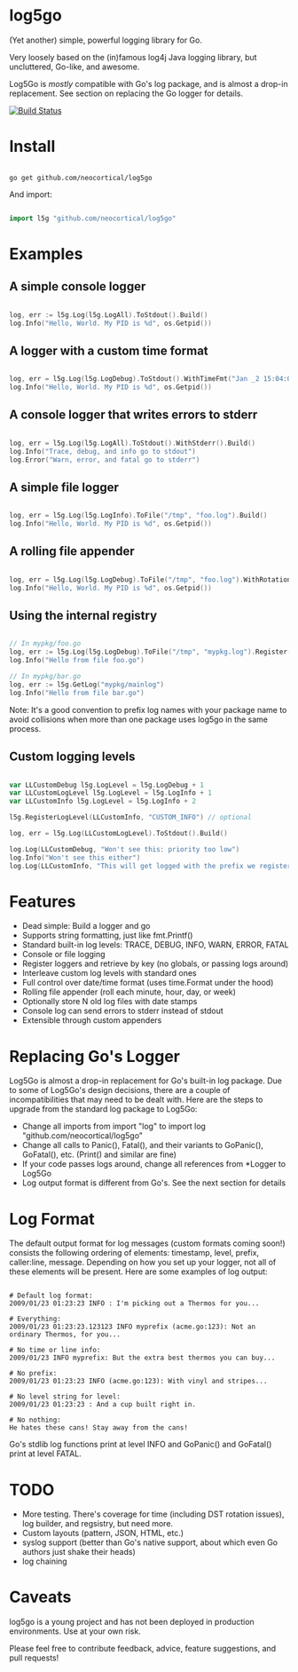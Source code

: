 log5go
======

(Yet another) simple, powerful logging library for Go.

Very loosely based on the (in)famous log4j Java logging library, but uncluttered, Go-like, and awesome.

Log5Go is *mostly* compatible with Go's log package, and is almost a drop-in replacement. See section on replacing the Go logger for details.

[![Build Status](https://travis-ci.org/neocortical/log5go.svg?branch=master)](https://travis-ci.org/neocortical/log5go)

Install
=======

```

go get github.com/neocortical/log5go

```

And import:
```go

import l5g "github.com/neocortical/log5go"

```

Examples
========

A simple console logger
-----------------------

```go

log, err := l5g.Log(l5g.LogAll).ToStdout().Build()
log.Info("Hello, World. My PID is %d", os.Getpid())

```

A logger with a custom time format
----------------------------------

```go

log, err = l5g.Log(l5g.LogDebug).ToStdout().WithTimeFmt("Jan _2 15:04:05").Build()
log.Info("Hello, World. My PID is %d", os.Getpid())

```

A console logger that writes errors to stderr
---------------------------------------------

```go

log, err = l5g.Log(l5g.LogAll).ToStdout().WithStderr().Build()
log.Info("Trace, debug, and info go to stdout")
log.Error("Warn, error, and fatal go to stderr")

```

A simple file logger
--------------------

```go

log, err = l5g.Log(l5g.LogInfo).ToFile("/tmp", "foo.log").Build()
log.Info("Hello, World. My PID is %d", os.Getpid())

```

A rolling file appender
-----------------------

```go

log, err = l5g.Log(l5g.LogDebug).ToFile("/tmp", "foo.log").WithRotation(l5g.RollDaily, 7).Build()
log.Info("Hello, World. My PID is %d", os.Getpid())

```

Using the internal registry
---------------------------

```go

// In mypkg/foo.go
log, err := l5g.Log(l5g.LogDebug).ToFile("/tmp", "mypkg.log").Register("mypkg/mainlog")
log.Info("Hello from file foo.go")

// In mypkg/bar.go
log, err := l5g.GetLog("mypkg/mainlog")
log.Info("Hello from file bar.go")

```
Note: It's a good convention to prefix log names with your package name to avoid collisions when
more than one package uses log5go in the same process.

Custom logging levels
---------------------

```go

var LLCustomDebug l5g.LogLevel = l5g.LogDebug + 1
var LLCustomLogLevel l5g.LogLevel = l5g.LogInfo + 1
var LLCustomInfo l5g.LogLevel = l5g.LogInfo + 2

l5g.RegisterLogLevel(LLCustomInfo, "CUSTOM_INFO") // optional

log, err = l5g.Log(LLCustomLogLevel).ToStdout().Build()

log.Log(LLCustomDebug, "Won't see this: priority too low")
log.Info("Won't see this either")
log.Log(LLCustomInfo, "This will get logged with the prefix we registered")

```

Features
========

* Dead simple: Build a logger and go
* Supports string formatting, just like fmt.Printf()
* Standard built-in log levels: TRACE, DEBUG, INFO, WARN, ERROR, FATAL
* Console or file logging
* Register loggers and retrieve by key (no globals, or passing logs around)
* Interleave custom log levels with standard ones
* Full control over date/time format (uses time.Format under the hood)
* Rolling file appender (roll each minute, hour, day, or week)
* Optionally store N old log files with date stamps
* Console log can send errors to stderr instead of stdout
* Extensible through custom appenders

Replacing Go's Logger
=====================

Log5Go is almost a drop-in replacement for Go's built-in log package. Due to some of
Log5Go's design decisions, there are a couple of incompatibilities that may need to be
dealt with. Here are the steps to upgrade from the standard log package to Log5Go:

* Change all imports from import "log" to import log "github.com/neocortical/log5go"
* Change all calls to Panic(), Fatal(), and their variants to GoPanic(), GoFatal(), etc. (Print() and similar are fine)
* If your code passes logs around, change all references from *Logger to Log5Go
* Log output format is different from Go's. See the next section for details


Log Format
==========

The default output format for log messages (custom formats coming soon!) consists the following
ordering of elements: timestamp, level, prefix, caller:line, message. Depending on how
you set up your logger, not all of these elements will be present. Here are some examples of
log output:

```

# Default log format:
2009/01/23 01:23:23 INFO : I'm picking out a Thermos for you...

# Everything:
2009/01/23 01:23:23.123123 INFO myprefix (acme.go:123): Not an ordinary Thermos, for you...

# No time or line info:
2009/01/23 INFO myprefix: But the extra best thermos you can buy...

# No prefix:
2009/01/23 01:23:23 INFO (acme.go:123): With vinyl and stripes...

# No level string for level:
2009/01/23 01:23:23 : And a cup built right in.

# No nothing:
He hates these cans! Stay away from the cans!

```

Go's stdlib log functions print at level INFO and GoPanic() and GoFatal() print at level FATAL.


TODO
====

* More testing. There's coverage for time (including DST rotation issues), log builder, and regsistry, but need more.
* Custom layouts (pattern, JSON, HTML, etc.)
* syslog support (better than Go's native support, about which even Go authors just shake their heads)
* log chaining


Caveats
=======

log5go is a young project and has not been deployed in production environments. Use at your own risk.

Please feel free to contribute feedback, advice, feature suggestions, and pull requests!
